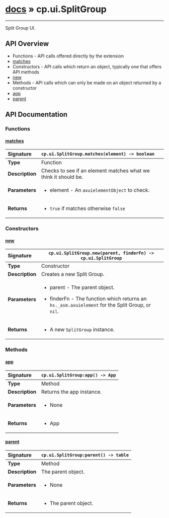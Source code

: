 # [docs](index.md) » cp.ui.SplitGroup
---

Split Group UI.

## API Overview
* Functions - API calls offered directly by the extension
 * [matches](#matches)
* Constructors - API calls which return an object, typically one that offers API methods
 * [new](#new)
* Methods - API calls which can only be made on an object returned by a constructor
 * [app](#app)
 * [parent](#parent)

## API Documentation

### Functions

#### [matches](#matches)
| <span style="float: left;">**Signature**</span> | <span style="float: left;">`cp.ui.SplitGroup.matches(element) -> boolean` </span>                                                          |
| -----------------------------------------------------|---------------------------------------------------------------------------------------------------------|
| **Type**                                             | Function                                                                                         |
| **Description**                                      | Checks to see if an element matches what we think it should be.                                                                                         |
| **Parameters**                                       | <ul><li>element - An <code>axuielementObject</code> to check.</li></ul>   |
| **Returns**                                          | <ul><li><code>true</code> if matches otherwise <code>false</code></li></ul>            |

### Constructors

#### [new](#new)
| <span style="float: left;">**Signature**</span> | <span style="float: left;">`cp.ui.SplitGroup.new(parent, finderFn) -> cp.ui.SplitGroup` </span>                                                          |
| -----------------------------------------------------|---------------------------------------------------------------------------------------------------------|
| **Type**                                             | Constructor                                                                                         |
| **Description**                                      | Creates a new Split Group.                                                                                         |
| **Parameters**                                       | <ul><li>parent       - The parent object.</li></ul><ul><li>finderFn     - The function which returns an <code>hs._asm.axuielement</code> for the Split Group, or <code>nil</code>.</li></ul>   |
| **Returns**                                          | <ul><li>A new <code>SplitGroup</code> instance.</li></ul>            |

### Methods

#### [app](#app)
| <span style="float: left;">**Signature**</span> | <span style="float: left;">`cp.ui.SplitGroup:app() -> App` </span>                                                          |
| -----------------------------------------------------|---------------------------------------------------------------------------------------------------------|
| **Type**                                             | Method                                                                                         |
| **Description**                                      | Returns the app instance.                                                                                         |
| **Parameters**                                       | <ul><li>None</li></ul>   |
| **Returns**                                          | <ul><li>App</li></ul>            |

#### [parent](#parent)
| <span style="float: left;">**Signature**</span> | <span style="float: left;">`cp.ui.SplitGroup:parent() -> table` </span>                                                          |
| -----------------------------------------------------|---------------------------------------------------------------------------------------------------------|
| **Type**                                             | Method                                                                                         |
| **Description**                                      | The parent object.                                                                                         |
| **Parameters**                                       | <ul><li>None</li></ul>   |
| **Returns**                                          | <ul><li>The parent object.</li></ul>            |

